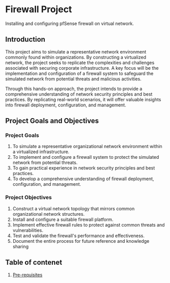 # Firewall Project
Installing and configuring pfSense firewall on virtual network.

## Introduction

This project aims to simulate a representative network environment commonly found within organizations. By constructing a virtualized network, the project seeks to replicate the complexities and challenges associated with securing corporate infrastructure. A key focus will be the implementation and configuration of a firewall system to safeguard the simulated network from potential threats and malicious activities.

Through this hands-on approach, the project intends to provide a comprehensive understanding of network security principles and best practices. By replicating real-world scenarios, it will offer valuable insights into firewall deployment, configuration, and management.


## Project Goals and Objectives

### Project Goals
1. To simulate a representative organizational network environment within a virtualized infrastructure.
2. To implement and configure a firewall system to protect the simulated network from potential threats.
3. To gain practical experience in network security principles and best practices.
4. To develop a comprehensive understanding of firewall deployment, configuration, and management.


### Project Objectives
1. Construct a virtual network topology that mirrors common organizational network structures.
2. Install and configure a suitable firewall platform.
3. Implement effective firewall rules to protect against common threats and vulnerabilities.
4. Test and validate the firewall's performance and effectiveness.
5. Document the entire process for future reference and knowledge sharing

## Table of contenet

1. [Pre-requisites](docs/Pre-requisites.md)